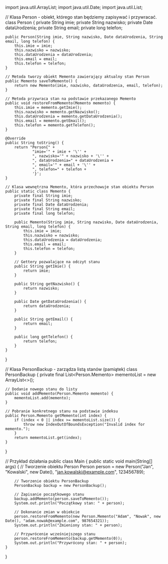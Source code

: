 import java.util.ArrayList;
import java.util.Date;
import java.util.List;

// Klasa Person - obiekt, którego stan będziemy zapisywać i przywracać.
class Person {
    private String imie;
    private String nazwisko;
    private Date dataUrodzenia;
    private String email;
    private long telefon;

    public Person(String imie, String nazwisko, Date dataUrodzenia, String email, long telefon) {
        this.imie = imie;
        this.nazwisko = nazwisko;
        this.dataUrodzenia = dataUrodzenia;
        this.email = email;
        this.telefon = telefon;
    }

    // Metoda tworzy obiekt Memento zawierający aktualny stan Person
    public Memento saveToMemento() {
        return new Memento(imie, nazwisko, dataUrodzenia, email, telefon);
    }

    // Metoda przywraca stan na podstawie przekazanego Memento
    public void restoreFromMemento(Memento memento) {
        this.imie = memento.getImie();
        this.nazwisko = memento.getNazwisko();
        this.dataUrodzenia = memento.getDataUrodzenia();
        this.email = memento.getEmail();
        this.telefon = memento.getTelefon();
    }

    @Override
    public String toString() {
        return "Person{" +
                "imie='" + imie + '\'' +
                ", nazwisko='" + nazwisko + '\'' +
                ", dataUrodzenia=" + dataUrodzenia +
                ", email='" + email + '\'' +
                ", telefon=" + telefon +
                '}';
    }

    // Klasa wewnętrzna Memento, która przechowuje stan obiektu Person
    public static class Memento {
        private final String imie;
        private final String nazwisko;
        private final Date dataUrodzenia;
        private final String email;
        private final long telefon;

        public Memento(String imie, String nazwisko, Date dataUrodzenia, String email, long telefon) {
            this.imie = imie;
            this.nazwisko = nazwisko;
            this.dataUrodzenia = dataUrodzenia;
            this.email = email;
            this.telefon = telefon;
        }

        // Gettery pozwalające na odczyt stanu
        public String getImie() {
            return imie;
        }

        public String getNazwisko() {
            return nazwisko;
        }

        public Date getDataUrodzenia() {
            return dataUrodzenia;
        }

        public String getEmail() {
            return email;
        }

        public long getTelefon() {
            return telefon;
        }
    }
}

// Klasa PersonBackup - zarządza listą stanów (pamiątek)
class PersonBackup {
    private final List<Person.Memento> mementoList = new ArrayList<>();

    // Dodanie nowego stanu do listy
    public void addMemento(Person.Memento memento) {
        mementoList.add(memento);
    }

    // Pobranie konkretnego stanu na podstawie indeksu
    public Person.Memento getMemento(int index) {
        if (index < 0 || index >= mementoList.size()) {
            throw new IndexOutOfBoundsException("Invalid index for memento.");
        }
        return mementoList.get(index);
    }
}

// Przykład działania
public class Main {
    public static void main(String[] args) {
        // Tworzenie obiektu Person
        Person person = new Person("Jan", "Kowalski", new Date(), "jan.kowalski@example.com", 123456789);

        // Tworzenie obiektu PersonBackup
        PersonBackup backup = new PersonBackup();

        // Zapisanie początkowego stanu
        backup.addMemento(person.saveToMemento());
        System.out.println("Początkowy stan: " + person);

        // Dokonanie zmian w obiekcie
        person.restoreFromMemento(new Person.Memento("Adam", "Nowak", new Date(), "adam.nowak@example.com", 987654321));
        System.out.println("Zmieniony stan: " + person);

        // Przywrócenie wcześniejszego stanu
        person.restoreFromMemento(backup.getMemento(0));
        System.out.println("Przywrócony stan: " + person);
    }
}
